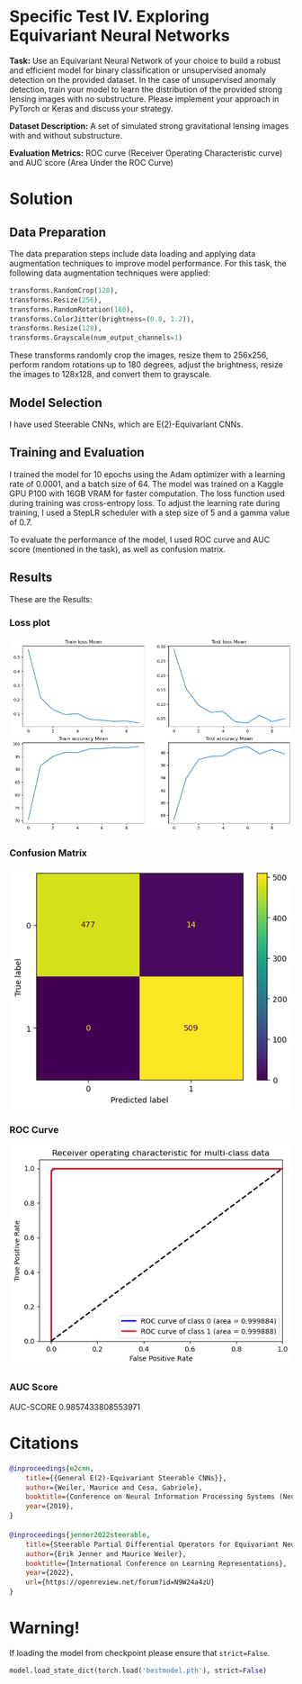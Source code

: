 # Specific Test IV. Exploring Equivariant Neural Networks

**Task:** Use an Equivariant Neural Network of your choice to build a robust and efficient model for binary classification or unsupervised anomaly detection on the provided dataset. In the case of unsupervised anomaly detection, train your model to learn the distribution of the provided strong lensing images with no substructure. Please implement your approach in PyTorch or Keras and discuss your strategy.			

**Dataset Description:** A set of simulated strong gravitational lensing images with and without substructure. 

**Evaluation Metrics:** ROC curve (Receiver Operating Characteristic curve) and AUC score (Area Under the ROC Curve)

# Solution
## Data Preparation
The data preparation steps include data loading and applying data augmentation techniques to improve model performance. For this task, the following data augmentation techniques were applied:

```python
transforms.RandomCrop(128),
transforms.Resize(256),
transforms.RandomRotation(180),
transforms.ColorJitter(brightness=(0.8, 1.2)),
transforms.Resize(128),
transforms.Grayscale(num_output_channels=1)
```

These transforms randomly crop the images, resize them to 256x256, perform random rotations up to 180 degrees, adjust the brightness, resize the images to 128x128, and convert them to grayscale.

## Model Selection
I have used Steerable CNNs, which are E(2)-Equivariant CNNs. 

## Training and Evaluation
I trained the model for 10 epochs using the Adam optimizer with a learning rate of 0.0001, and a batch size of 64. The model was trained on a Kaggle GPU P100 with 16GB VRAM for faster computation. The loss function used during training was cross-entropy loss. To adjust the learning rate during training, I used a StepLR scheduler with a step size of 5 and a gamma value of 0.7.

To evaluate the performance of the model, I used ROC curve and AUC score (mentioned in the task), as well as confusion matrix.

## Results

These are the Results:

### Loss plot

![](../assets/specific1-loss.png)

### Confusion Matrix

![](../assets/specific1-cm.png)

### ROC Curve

![](../assets/specific1-roc.png)

### AUC Score
AUC-SCORE 0.9857433808553971

# Citations

```bibtex
@inproceedings{e2cnn,
    title={{General E(2)-Equivariant Steerable CNNs}},
    author={Weiler, Maurice and Cesa, Gabriele},
    booktitle={Conference on Neural Information Processing Systems (NeurIPS)},
    year={2019},
}

@inproceedings{jenner2022steerable,
    title={Steerable Partial Differential Operators for Equivariant Neural Networks},
    author={Erik Jenner and Maurice Weiler},
    booktitle={International Conference on Learning Representations},
    year={2022},
    url={https://openreview.net/forum?id=N9W24a4zU}
}
```

# Warning!
If loading the model from checkpoint please ensure that `strict=False`.
```python
model.load_state_dict(torch.load('bestmodel.pth'), strict=False)
```